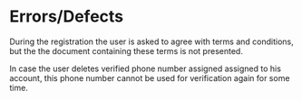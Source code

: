 # Errors/Defects

During the registration the user is asked to agree with terms and conditions, but the the document containing these terms is not presented.

In case the user deletes verified phone number assigned assigned to his account, this phone number cannot be used for verification again for some time.
